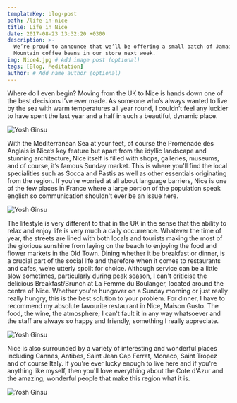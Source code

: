 ```yaml
---
templateKey: blog-post
path: /life-in-nice
title: Life in Nice
date: 2017-08-23 13:32:20 +0300
description: >-
  We’re proud to announce that we’ll be offering a small batch of Jamaica Blue
  Mountain coffee beans in our store next week.
img: Nice4.jpg # Add image post (optional)
tags: [Blog, Meditation]
author: # Add name author (optional)
---
```

Where do I even begin? Moving from the UK to Nice is hands down one of the best decisions I’ve ever made. As someone who’s always wanted to live by the sea with warm temperatures all year round, I couldn’t feel any luckier to have spent the last year and a half in such a beautiful, dynamic place.

![Yosh Ginsu](/img/Nice.jpg)

With the Mediterranean Sea at your feet, of course the Promenade des Anglais is Nice’s key feature but apart from the idyllic landscape and stunning architecture, Nice itself is filled with shops, galleries, museums, and of course, it’s famous Sunday market. This is where you'll find the local specialities such as Socca and Pastis as well as other essentials originating from the region. If you're worried at all about language barriers, Nice is one of the few places in France where a large portion of the population speak english so communication shouldn't ever be an issue here.

![Yosh Ginsu](/img/Lafemme2.jpg)

The lifestyle is very different to that in the UK in the sense that the ability to relax and enjoy life is very much a daily occurrence. Whatever the time of year, the streets are lined with both locals and tourists making the most of the glorious sunshine from laying on the beach to  enjoying the food and flower markets in the Old Town. Dining whether it be breakfast or dinner, is a crucial part of the social life and therefore when it comes to restaurants and cafes, we’re utterly spoilt for choice. Although service can be a little slow sometimes, particularly during peak season, I can't criticise the delicious Breakfast/Brunch at La Femme du Boulanger, located around the centre of Nice. Whether you're hungover on a Sunday morning or just really really hungry, this is the best solution to your problem. For dinner, I have to recommend my absolute favourite restaurant in Nice, Maison Gusto. The food, the wine, the atmosphere; I can't fault it in any way whatsoever and the staff are always so happy and friendly, something I really appreciate.

![Yosh Ginsu](/img/Plongeoir.jpg)

Nice is also surrounded by a variety of interesting and wonderful places including Cannes, Antibes, Saint Jean Cap Ferrat, Monaco, Saint Tropez and of course Italy. If you're ever lucky enough to live here and if you're anything like myself, then you'll love everything about the Cote d'Azur and the amazing, wonderful people that make this region what it is.

![Yosh Ginsu](/img/NiceSunset2.jpg)


[jekyll-docs]: https://jekyllrb.com/docs/home
[jekyll-gh]:   https://github.com/jekyll/jekyll
[jekyll-talk]: https://talk.jekyllrb.com/
